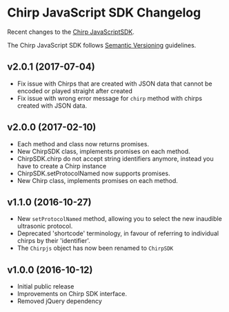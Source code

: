 # Chirp JavaScript SDK Changelog

Recent changes to the [Chirp JavaScriptSDK](http://developers.chirp.io/).

The Chirp JavaScript SDK follows [Semantic Versioning](http://semver.org/) guidelines.

## v2.0.1 (2017-07-04)
- Fix issue with Chirps that are created with JSON data that cannot be encoded or played straight after created
- Fix issue with wrong error message for `chirp` method with chirps created with JSON data.

## v2.0.0 (2017-02-10)

- Each method and class now returns promises.
- New ChirpSDK class, implements promises on each method.
- ChirpSDK.chirp do not accept string identifiers anymore, instead you have to create a Chirp instance
- ChirpSDK.setProtocolNamed now supports promises.
- New Chirp class, implements promises on each method.

## v1.1.0 (2016-10-27)

- New `setProtocolNamed` method, allowing you to select the new inaudible ultrasonic protocol.
- Deprecated 'shortcode' terminology, in favour of referring to individual chirps by their 'identifier'.
- The `Chirpjs` object has now been renamed to `ChirpSDK`

## v1.0.0 (2016-10-12)

- Initial public release
- Improvements on Chirp SDK interface.
- Removed jQuery dependency
